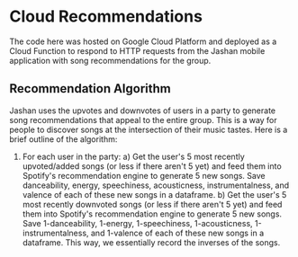 # Cloud Recommendations

The code here was hosted on Google Cloud Platform and deployed as a Cloud Function to respond to HTTP requests from the Jashan mobile application with song recommendations for the group.

## Recommendation Algorithm

Jashan uses the upvotes and downvotes of users in a party to generate song recommendations that appeal to the entire group. This is a way for people to discover songs at the intersection of their music tastes. Here is a brief outline of the algorithm:

1) For each user in the party:
  a) Get the user's  5 most recently upvoted/added songs (or less if there aren't 5 yet) and feed them into Spotify's recommendation engine to generate 5 new songs. Save danceability, energy, speechiness, acousticness, instrumentalness, and valence of each of these new songs in a dataframe.
  b) Get the user's  5 most recently downvoted songs (or less if there aren't 5 yet) and feed them into Spotify's recommendation engine to generate 5 new songs. Save 1-danceability, 1-energy, 1-speechiness, 1-acousticness, 1-instrumentalness, and 1-valence of each of these new songs in a dataframe. This way, we essentially record the inverses of the songs.

